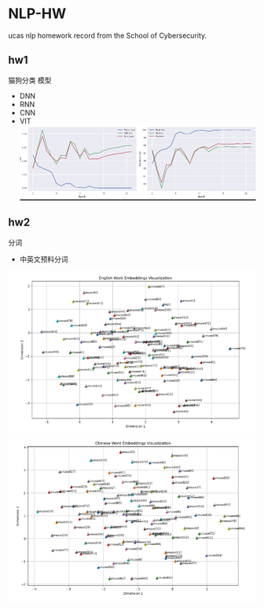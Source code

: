 # NLP-HW
ucas nlp homework record from the School of Cybersecurity. 

## hw1
猫狗分类
模型
- DNN
- RNN
- CNN
- VIT
![img_2.png](img_2.png)
## hw2

分词
- 中英文预料分词

![img.png](img.png)
![img_1.png](img_1.png)